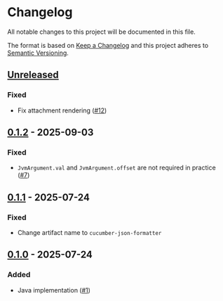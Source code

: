 # Changelog

All notable changes to this project will be documented in this file.

The format is based on [Keep a Changelog](https://keepachangelog.com/en/1.0.0/)
and this project adheres to [Semantic Versioning](https://semver.org/spec/v2.0.0.html).

## [Unreleased]
### Fixed
- Fix attachment rendering ([#12](https://github.com/cucumber/cucumber-json-formatter/pull/7))

## [0.1.2] - 2025-09-03
### Fixed
- `JvmArgument.val` and `JvmArgument.offset` are not required in practice  ([#7](https://github.com/cucumber/cucumber-json-formatter/pull/7))

## [0.1.1] - 2025-07-24
### Fixed
- Change artifact name to `cucumber-json-formatter`

## [0.1.0] - 2025-07-24
### Added
- Java implementation ([#1](https://github.com/cucumber/cucumber-json-formatter/pull/1))

[Unreleased]: https://github.com/cucumber/cucumber-json-formatter/compare/v0.1.2...HEAD
[0.1.2]: https://github.com/cucumber/cucumber-json-formatter/compare/v0.1.1...v0.1.2
[0.1.1]: https://github.com/cucumber/cucumber-json-formatter/compare/v0.1.0...v0.1.1
[0.1.0]: https://github.com/cucumber/cucumber-json-formatter/compare/6a8e0a16c2a96c1c134cf9f39604ec0b4afaaf9e...v0.1.0
